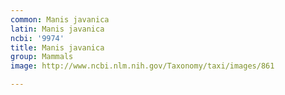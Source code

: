 ```yaml
---
common: Manis javanica
latin: Manis javanica
ncbi: '9974'
title: Manis javanica
group: Mammals
image: http://www.ncbi.nlm.nih.gov/Taxonomy/taxi/images/861

---
```

